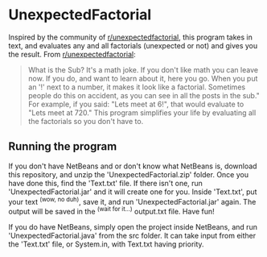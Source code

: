 # UnexpectedFactorial
Inspired by the community of [r/unexpectedfactorial](https://www.reddit.com/r/unexpectedfactorial/hot/), this program takes in text, and evaluates any and all factorials (unexpected or not) and gives you the result.
From [r/unexpectedfactorial](https://www.reddit.com/r/unexpectedfactorial/hot/):
> What is the Sub?
> It's a math joke. If you don't like math you can leave now. If you do, and want to learn about it, here you go.
> When you put an '!' next to a number, it makes it look like a factorial. Sometimes people do this on accident, as you can see in all the posts in the sub."
For example, if you said: "Lets meet at 6!", that would evaluate to "Lets meet at 720."
This program simplifies your life by evaluating all the factorials so you don't have to.

## Running the program
If you don't have NetBeans and or don't know what NetBeans is, download this repository, and unzip the 'UnexpectedFactorial.zip' folder.
Once you have done this, find the 'Text.txt' file. If there isn't one, run 'UnexpectedFactorial.jar' and it will create one for you. Inside 'Text.txt', put your text <sup>(wow, no duh)</sup>, save it, and run 'UnexpectedFactorial.jar' again. The output will be saved in the <sup>(wait for it...)</sup> output.txt file. Have fun!

If you do have NetBeans, simply open the project inside NetBeans, and run 'UnexpectedFactorial.java' from the src folder. It can take input from either the 'Text.txt' file, or System.in, with Text.txt having priority. 

